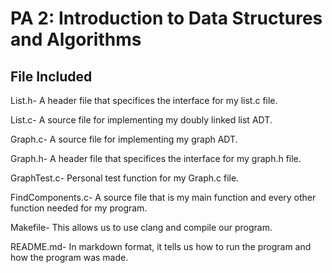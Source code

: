 <!--
#**********************************************************************************
# Kelly Liu, kliu80
# 2022 Winter CSE101 PA3
# README
# In markdown format, it tells us how to run the program and how the program was made.
*********************************************************************************/
-->
# PA 2: Introduction to Data Structures and Algorithms

## File Included
List.h- A header file that specifices the interface for my list.c file.

List.c- A source file for implementing my doubly linked list ADT.

Graph.c- A source file for implementing my graph ADT.

Graph.h- A header file that specifices the interface for my graph.h file.

GraphTest.c- Personal test function for my Graph.c file.

FindComponents.c- A source file that is my main function and every other function needed for my program.

Makefile- This allows us to use clang and compile our program.

README.md- In markdown format, it tells us how to run the program and how the program was made.


